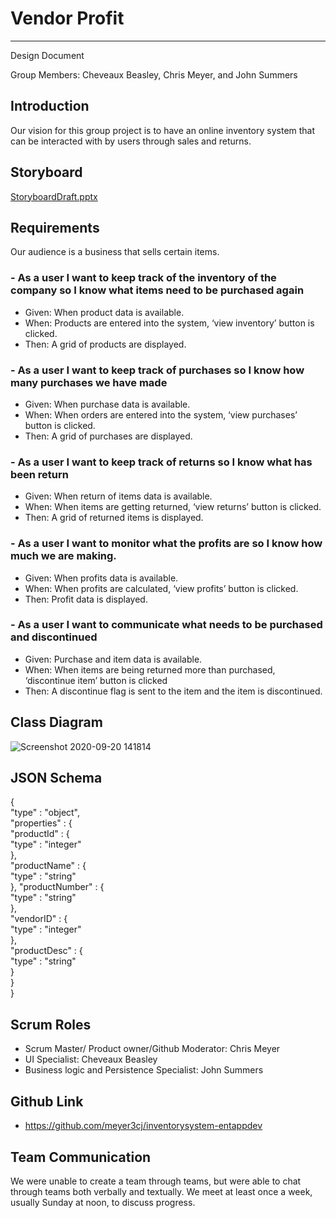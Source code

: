 # Vendor Profit
---

Design Document

Group Members: Cheveaux Beasley, Chris Meyer, and John Summers

## Introduction

Our vision for this group project is to have an online inventory system that can be interacted with by users through sales and returns.  


## Storyboard

 
[StoryboardDraft.pptx](https://github.com/meyer3cj/inventorysystem-entappdev/files/5252341/StoryboardDraft.pptx)

## Requirements
Our audience is a business that sells certain items.  
### - As a user I want to keep track of the inventory of the company so I know what items need to be purchased again  

-	Given: When product data is available. 
-	When: Products are entered into the system, ‘view inventory’ button is clicked.
-	Then: A grid of products are displayed.

### - As a user I want to keep track of purchases so I know how many purchases we have made  

- Given: When purchase data is available.
-	When: When orders are entered into the system, ‘view purchases’ button is clicked.
-	Then: A grid of purchases are displayed.

### - As a user I want to keep track of returns so I know what has been return 

-	Given: When return of items data is available. 
-	When: When items are getting returned, ‘view returns’ button is clicked.
-	Then: A grid of returned items is displayed.  

### -	As a user I want to monitor what the profits are so I know how much we are making.  

-	Given: When profits data is available. 
-	When: When profits are calculated, ‘view profits’ button is clicked.
-	Then: Profit data is displayed.  

### -	As a user I want to communicate what needs to be purchased and discontinued  

-	Given: Purchase and item data is available. 
-	When: When items are being returned more than purchased, ‘discontinue item’ button is clicked
-	Then: A discontinue flag is sent to the item and the item is discontinued.

## Class Diagram  

![Screenshot 2020-09-20 141814](https://user-images.githubusercontent.com/59851587/93718774-3d22d280-fb4c-11ea-81e4-ab25e43f450a.png)

## JSON Schema  
{    
"type" : "object",   
"properties" : {   
"productId" : {  
"type" : "integer"  
},  
"productName" : {  
"type" : "string"  
}, 
"productNumber" : {  
"type" : "string"  
},  
"vendorID" : {  
"type" : "integer"  
},  
"productDesc" : {  
"type" : "string"  
  }  
 }  
}
## Scrum Roles  
- Scrum Master/ Product owner/Github Moderator: Chris Meyer  
- UI Specialist: Cheveaux Beasley  
- Business logic and  Persistence Specialist: John Summers
## Github Link  
- https://github.com/meyer3cj/inventorysystem-entappdev
## Team Communication
We were unable to create a team through teams, but were able to chat through teams both verbally and textually. We meet at least once a week, usually Sunday at noon, to discuss progress. 










